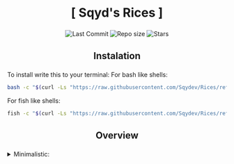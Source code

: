 <div align="center">
    <h1>[ Sqyd's Rices ]</h1>
    <h3></h3>
</div>

<div align="center">

![Last Commit](https://img.shields.io/github/last-commit/Sqydev/Rices)
![Repo size](https://img.shields.io/github/repo-size/Sqydev/Rices)
![Stars](https://img.shields.io/github/stars/Sqydev/Rices)

</div>

<div align="center">
    <h2> Instalation </h2>
    <h3></h3>
</div>

To install write this to your terminal:
For bash like shells:
```sh 
bash -c "$(curl -Ls "https://raw.githubusercontent.com/Sqydev/Rices/refs/heads/main/scripts/Instalation.bash")"
```
For fish like shells:
```sh 
fish -c "$(curl -Ls "https://raw.githubusercontent.com/Sqydev/Rices/refs/heads/main/scripts/Instalation.fish")"
```

<div align="center">
    <h2> Overview </h2>
    <h3></h3>
</div>

<details>
  <summary>Minimalistic: </summary>
  Minimalistic overwiew here

</details>

